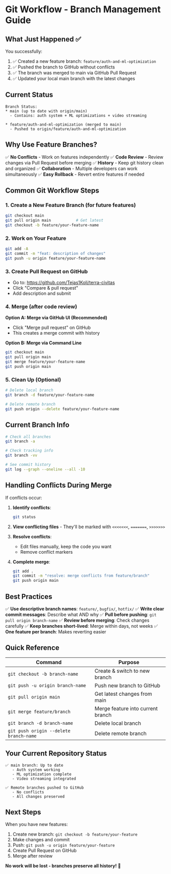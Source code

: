 # Git Workflow - Branch Management Guide

## What Just Happened ✅

You successfully:
1. ✅ Created a new feature branch: `feature/auth-and-ml-optimization`
2. ✅ Pushed the branch to GitHub without conflicts
3. ✅ The branch was merged to main via GitHub Pull Request
4. ✅ Updated your local main branch with the latest changes

## Current Status

```
Branch Status:
* main (up to date with origin/main)
  - Contains: auth system + ML optimizations + video streaming
  
* feature/auth-and-ml-optimization (merged to main)
  - Pushed to origin/feature/auth-and-ml-optimization
```

## Why Use Feature Branches?

✅ **No Conflicts** - Work on features independently
✅ **Code Review** - Review changes via Pull Request before merging
✅ **History** - Keep git history clean and organized
✅ **Collaboration** - Multiple developers can work simultaneously
✅ **Easy Rollback** - Revert entire features if needed

## Common Git Workflow Steps

### 1. Create a New Feature Branch (for future features)
```bash
git checkout main
git pull origin main           # Get latest
git checkout -b feature/your-feature-name
```

### 2. Work on Your Feature
```bash
git add -A
git commit -m "feat: description of changes"
git push -u origin feature/your-feature-name
```

### 3. Create Pull Request on GitHub
- Go to: https://github.com/Tejas1Koli/terra-civitas
- Click "Compare & pull request"
- Add description and submit

### 4. Merge (after code review)
**Option A: Merge via GitHub UI (Recommended)**
- Click "Merge pull request" on GitHub
- This creates a merge commit with history

**Option B: Merge via Command Line**
```bash
git checkout main
git pull origin main
git merge feature/your-feature-name
git push origin main
```

### 5. Clean Up (Optional)
```bash
# Delete local branch
git branch -d feature/your-feature-name

# Delete remote branch
git push origin --delete feature/your-feature-name
```

## Current Branch Info

```bash
# Check all branches
git branch -a

# Check tracking info
git branch -vv

# See commit history
git log --graph --oneline --all -10
```

## Handling Conflicts During Merge

If conflicts occur:

1. **Identify conflicts**:
   ```bash
   git status
   ```

2. **View conflicting files** - They'll be marked with `<<<<<<<`, `=======`, `>>>>>>>`

3. **Resolve conflicts**:
   - Edit files manually, keep the code you want
   - Remove conflict markers

4. **Complete merge**:
   ```bash
   git add .
   git commit -m "resolve: merge conflicts from feature/branch"
   git push origin main
   ```

## Best Practices

✅ **Use descriptive branch names**: `feature/`, `bugfix/`, `hotfix/`
✅ **Write clear commit messages**: Describe what AND why
✅ **Pull before pushing**: `git pull origin branch-name`
✅ **Review before merging**: Check changes carefully
✅ **Keep branches short-lived**: Merge within days, not weeks
✅ **One feature per branch**: Makes reverting easier

## Quick Reference

| Command | Purpose |
|---------|---------|
| `git checkout -b branch-name` | Create & switch to new branch |
| `git push -u origin branch-name` | Push new branch to GitHub |
| `git pull origin main` | Get latest changes from main |
| `git merge feature/branch` | Merge feature into current branch |
| `git branch -d branch-name` | Delete local branch |
| `git push origin --delete branch-name` | Delete remote branch |

## Your Current Repository Status

```
✅ main branch: Up to date
   - Auth system working
   - ML optimization complete
   - Video streaming integrated

✅ Remote branches pushed to GitHub
   - No conflicts
   - All changes preserved
```

## Next Steps

When you have new features:
1. Create new branch: `git checkout -b feature/your-feature`
2. Make changes and commit
3. Push: `git push -u origin feature/your-feature`
4. Create Pull Request on GitHub
5. Merge after review

**No work will be lost - branches preserve all history!** 🎉
